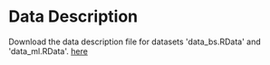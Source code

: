 # Data Description

Download the data description file for datasets 'data_bs.RData' and 'data_ml.RData'. [here](https://github.com/haeramee/Machine-Learning-For-Smart-Beta/blob/main/Data/Data%20description%20_%20Machine%20Learning%20for%20Factor%20Investing.pdf)
